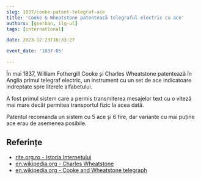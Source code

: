 ```yaml
---
slug: 1837/cooke-patent-telegraf-ace
title: 'Cooke & Wheatstone patentează telegraful electric cu ace'
authors: [gserban, ilg-ul]
tags: [international]

date: 2023-12-23T16:33:27

event_date: '1837-05'

---
```


În mai 1837, William Fothergill Cooke și Charles Wheatstone patentează în Anglia
primul telegraf electric, un instrument cu un set de ace indicatoare indreptate
spre literele alfabetului.

<!-- truncate -->

A fost primul sistem care a permis transmiterea mesajelor text cu o viteză mai mare decât permitea transportul fizic la acea dată.

Patentul recomanda un sistem cu 5 ace și 6 fire, dar variante cu
mai puține ace erau de asemenea posibile.

## Referințe

- [rite.org.ro - Istoria Internetului](https://rite.org.ro/istoria-internetului/)
- [en.wikipedia.org - Charles Wheatstone](https://en.wikipedia.org/wiki/Charles_Wheatstone)
- [en.wikipedia.org - Cooke and Wheatstone telegraph](https://en.wikipedia.org/wiki/Cooke_and_Wheatstone_telegraph)
